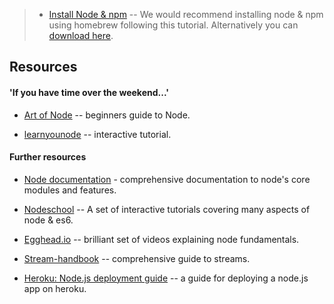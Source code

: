 
>- [Install Node & npm](https://changelog.com/posts/install-node-js-with-homebrew-on-os-x) -- We would recommend installing node & npm using homebrew following this tutorial. Alternatively you can [download here](https://nodejs.org/en/).

## Resources

#### 'If you have time over the weekend...'
* [Art of Node](https://github.com/maxogden/art-of-node#the-art-of-node) -- beginners guide to Node.

* [learnyounode](https://github.com/workshopper/learnyounode) -- interactive tutorial.


#### Further resources

* [Node documentation](https://nodejs.org/api/) - comprehensive documentation to node's core modules
and features.

* [Nodeschool](https://nodeschool.io/) -- A set of interactive tutorials covering many aspects of node & es6.

* [Egghead.io](https://egghead.io/courses/introduction-to-node-the-fundamentals) -- brilliant set of videos explaining node fundamentals.

* [Stream-handbook](https://github.com/substack/stream-handbook) -- comprehensive guide to streams.


* [Heroku: Node.js deployment guide](https://devcenter.heroku.com/articles/getting-started-with-nodejs#introduction) -- a guide for deploying a node.js app on heroku.
